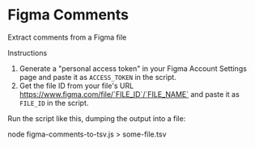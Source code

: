 # Figma Comments

Extract comments from a Figma file

Instructions

1. Generate a "personal access token" in your Figma Account Settings page and paste it as `ACCESS_TOKEN` in the script.
2. Get the file ID from your file's URL https://www.figma.com/file/`FILE_ID`/`FILE_NAME` and paste it as `FILE_ID` in the script.
 
Run the script like this, dumping the output into a file:

  node figma-comments-to-tsv.js > some-file.tsv
